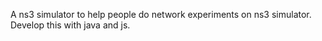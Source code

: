 A ns3 simulator to help people do network experiments on ns3 simulator. Develop this with java and js.
